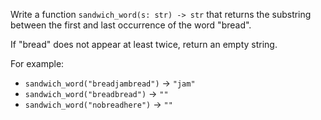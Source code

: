 Write a function `sandwich_word(s: str) -> str` that returns the substring between the first and last occurrence of the word "bread".

If "bread" does not appear at least twice, return an empty string.

For example:
- `sandwich_word("breadjambread")` → `"jam"`
- `sandwich_word("breadbread")` → `""`
- `sandwich_word("nobreadhere")` → `""`